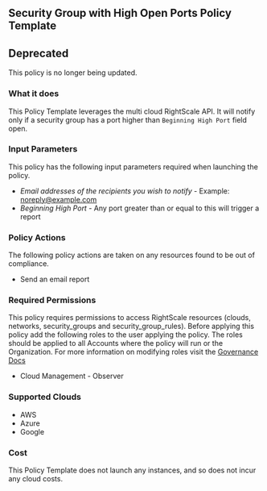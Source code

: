 ## Security Group with High Open Ports Policy Template

## Deprecated

This policy is no longer being updated.

### What it does

This Policy Template leverages the multi cloud RightScale API. It will notify only if a security group has a port higher than `Beginning High Port` field open.

### Input Parameters

This policy has the following input parameters required when launching the policy.

- *Email addresses of the recipients you wish to notify* - Example: noreply@example.com
- *Beginning High Port* - Any port greater than or equal to this will trigger a report

### Policy Actions

The following policy actions are taken on any resources found to be out of compliance.

- Send an email report

### Required Permissions

This policy requires permissions to access RightScale resources (clouds, networks, security_groups and security_group_rules).  Before applying this policy add the following roles to the user applying the policy.  The roles should be applied to all Accounts where the policy will run or the Organization. For more information on modifying roles visit the [Governance Docs](https://docs.rightscale.com/cm/ref/user_roles.html)

- Cloud Management - Observer

### Supported Clouds

- AWS
- Azure
- Google

### Cost

This Policy Template does not launch any instances, and so does not incur any cloud costs.
